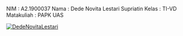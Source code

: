 NIM : A2.1900037
Nama : Dede Novita Lestari Supriatin
Kelas : TI-VD
Matakuliah : PAPK
                                                    UAS

[![DedeNovitaLestari](https://res.cloudinary.com/marcomontalbano/image/upload/v1642337203/video_to_markdown/images/google-drive--1f0OnNX9wwxVeZmO2QuPnT1fTvBW6wwhE-c05b58ac6eb4c4700831b2b3070cd403.jpg)](https://drive.google.com/file/d/1f0OnNX9wwxVeZmO2QuPnT1fTvBW6wwhE/view?usp=sharing "DedeNovitaLestari")